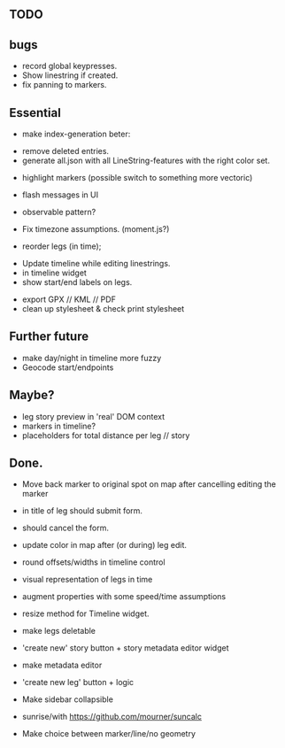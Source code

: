 TODO
----


## bugs
 - record global keypresses.
 - Show linestring if created.
 - fix panning to markers.

## Essential
 - make index-generation beter:
  * remove deleted entries.
  * generate all.json with all LineString-features with the right color set.

 - highlight markers (possible switch to something more vectoric)
 - flash messages in UI

 - observable pattern?

 - Fix timezone assumptions. (moment.js?)
 - reorder legs (in time);
  * Update timeline while editing linestrings.
  * in timeline widget
  * show start/end labels on legs.

 - export GPX // KML // PDF
 - clean up stylesheet & check print stylesheet



## Further future

 - make day/night in timeline more fuzzy
 - Geocode start/endpoints

## Maybe?
 - leg story preview in 'real' DOM context
 - markers in timeline?
 - placeholders for total distance per leg // story


## Done.
 - Move back marker to original spot on map after cancelling editing the marker
 - <enter> in title of leg should submit form.
 - <esc> should cancel the form.

 - update color in map after (or during) leg edit.
 - round offsets/widths in timeline control
 - visual representation of legs in time
 - augment properties with some speed/time assumptions
 - resize method for Timeline widget.
 - make legs deletable
 - 'create new' story button + story metadata editor widget
  * make metadata editor

 - 'create new leg' button + logic

 - Make sidebar collapsible
 - sunrise/with https://github.com/mourner/suncalc
 - Make choice between marker/line/no geometry
